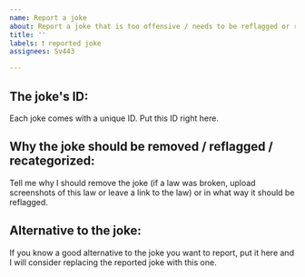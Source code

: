 ```yaml
---
name: Report a joke
about: Report a joke that is too offensive / needs to be reflagged or recategorized
title: ''
labels: ❗ reported joke
assignees: Sv443

---
```


## The joke's ID:
Each joke comes with a unique ID. Put this ID right here.

## Why the joke should be removed / reflagged / recategorized:
Tell me why I should remove the joke (if a law was broken, upload screenshots of this law or leave a link to the law) or in what way it should be reflagged.

## Alternative to the joke:
If you know a good alternative to the joke you want to report, put it here and I will consider replacing the reported joke with this one.

